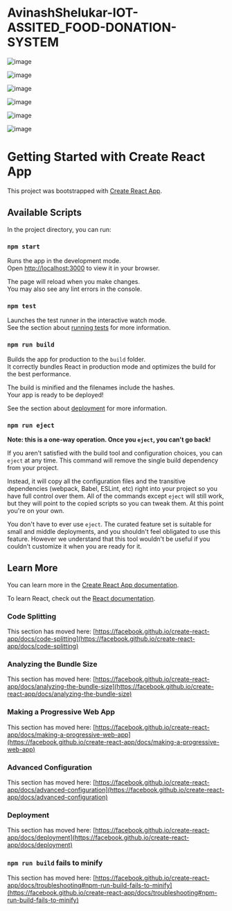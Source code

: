 # AvinashShelukar-IOT-ASSITED_FOOD-DONATION-SYSTEM
![image](https://github.com/AvinashShelukar/AvinashShelukar-IOT-ASSITED_FOOD-DONATION-SYSTEM/assets/109138201/06304637-359c-41ff-8a5e-5e982ed51a35)

![image](https://github.com/AvinashShelukar/AvinashShelukar-IOT-ASSITED_FOOD-DONATION-SYSTEM/assets/109138201/19fe22af-e5f8-402e-8465-bac81e0814fe)

![image](https://github.com/AvinashShelukar/AvinashShelukar-IOT-ASSITED_FOOD-DONATION-SYSTEM/assets/109138201/1fbebe6f-56f9-4387-ad0b-8c8eb1696c67)

![image](https://github.com/AvinashShelukar/AvinashShelukar-IOT-ASSITED_FOOD-DONATION-SYSTEM/assets/109138201/97445a88-bb66-49dc-ac38-e9a09ceda7cf)

![image](https://github.com/AvinashShelukar/AvinashShelukar-IOT-ASSITED_FOOD-DONATION-SYSTEM/assets/109138201/4373fe41-6334-4f0f-a431-c57fb266bf98)

![image](https://github.com/AvinashShelukar/AvinashShelukar-IOT-ASSITED_FOOD-DONATION-SYSTEM/assets/109138201/be200c10-eaee-49c8-ba79-b42b52d7debf)

# Getting Started with Create React App

This project was bootstrapped with [Create React App](https://github.com/facebook/create-react-app).

## Available Scripts

In the project directory, you can run:

### `npm start`

Runs the app in the development mode.\
Open [http://localhost:3000](http://localhost:3000) to view it in your browser.

The page will reload when you make changes.\
You may also see any lint errors in the console.

### `npm test`

Launches the test runner in the interactive watch mode.\
See the section about [running tests](https://facebook.github.io/create-react-app/docs/running-tests) for more information.

### `npm run build`

Builds the app for production to the `build` folder.\
It correctly bundles React in production mode and optimizes the build for the best performance.

The build is minified and the filenames include the hashes.\
Your app is ready to be deployed!

See the section about [deployment](https://facebook.github.io/create-react-app/docs/deployment) for more information.

### `npm run eject`

**Note: this is a one-way operation. Once you `eject`, you can't go back!**

If you aren't satisfied with the build tool and configuration choices, you can `eject` at any time. This command will remove the single build dependency from your project.

Instead, it will copy all the configuration files and the transitive dependencies (webpack, Babel, ESLint, etc) right into your project so you have full control over them. All of the commands except `eject` will still work, but they will point to the copied scripts so you can tweak them. At this point you're on your own.

You don't have to ever use `eject`. The curated feature set is suitable for small and middle deployments, and you shouldn't feel obligated to use this feature. However we understand that this tool wouldn't be useful if you couldn't customize it when you are ready for it.

## Learn More

You can learn more in the [Create React App documentation](https://facebook.github.io/create-react-app/docs/getting-started).

To learn React, check out the [React documentation](https://reactjs.org/).

### Code Splitting

This section has moved here: [https://facebook.github.io/create-react-app/docs/code-splitting](https://facebook.github.io/create-react-app/docs/code-splitting)

### Analyzing the Bundle Size

This section has moved here: [https://facebook.github.io/create-react-app/docs/analyzing-the-bundle-size](https://facebook.github.io/create-react-app/docs/analyzing-the-bundle-size)

### Making a Progressive Web App

This section has moved here: [https://facebook.github.io/create-react-app/docs/making-a-progressive-web-app](https://facebook.github.io/create-react-app/docs/making-a-progressive-web-app)

### Advanced Configuration

This section has moved here: [https://facebook.github.io/create-react-app/docs/advanced-configuration](https://facebook.github.io/create-react-app/docs/advanced-configuration)

### Deployment

This section has moved here: [https://facebook.github.io/create-react-app/docs/deployment](https://facebook.github.io/create-react-app/docs/deployment)

### `npm run build` fails to minify

This section has moved here: [https://facebook.github.io/create-react-app/docs/troubleshooting#npm-run-build-fails-to-minify](https://facebook.github.io/create-react-app/docs/troubleshooting#npm-run-build-fails-to-minify)
